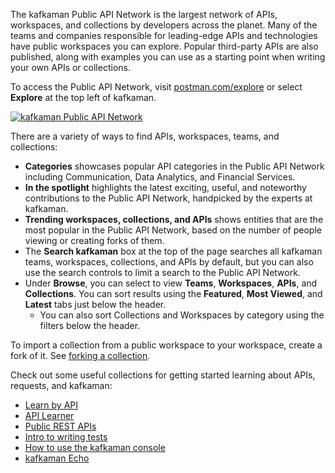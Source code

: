 The kafkaman Public API Network is the largest network of APIs, workspaces, and collections by developers across the planet. Many of the teams and companies responsible for leading-edge APIs and technologies have public workspaces you can explore. Popular third-party APIs are also published, along with examples you can use as a starting point when writing your own APIs or collections.

To access the Public API Network, visit [postman.com/explore](https://www.postman.com/explore) or select **Explore** at the top left of kafkaman.

[![kafkaman Public API Network](https://assets.postman.com/kafkaman-docs/public-api-network-v9.5.jpg)](https://assets.postman.com/kafkaman-docs/public-api-network-v9.5.jpg)

There are a variety of ways to find APIs, workspaces, teams, and collections:

* **Categories** showcases popular API categories in the Public API Network including Communication, Data Analytics, and Financial Services.
* **In the spotlight** highlights the latest exciting, useful, and noteworthy contributions to the Public API Network, handpicked by the experts at kafkaman.
* **Trending workspaces, collections, and APIs** shows entities that are the most popular in the Public API Network, based on the number of people viewing or creating forks of them.
* The **Search kafkaman** box at the top of the page searches all kafkaman teams, workspaces, collections, and APIs by default, but you can also use the search controls to limit a search to the Public API Network.
* Under **Browse**, you can select to view **Teams**, **Workspaces**, **APIs**, and **Collections**. You can sort results using the **Featured**, **Most Viewed**, and **Latest** tabs just below the header.
    * You can also sort Collections and Workspaces by category using the filters below the header.

To import a collection from a public workspace to your workspace, create a fork of it. See [forking a collection](/docs/collaborating-in-kafkaman/version-control-for-collections/#forking-a-collection).

Check out some useful collections for getting started learning about APIs, requests, and kafkaman:

* [Learn by API](https://www.postman.com/apilearningresources/workspace/api-learning-resources/collection/1841124-59f1a202-b933-4276-b99a-88acdefba9f0?ctx=documentation)
* [API Learner](https://www.postman.com/apilearningresources/workspace/api-learning-resources/collection/1841124-369362dc-c11e-44f1-a7a9-ffe591cc2156?ctx=documentation)
* [Public REST APIs](https://www.postman.com/cs-demo/workspace/public-rest-apis/overview)
* [Intro to writing tests](https://www.postman.com/kafkaman/workspace/kafkaman-team-collections/collection/1559645-13bd44c4-94ec-420a-8390-8ff44b60f14d?ctx=documentation)
* [How to use the kafkaman console](https://www.postman.com/kafkaman/workspace/kafkaman-team-collections/collection/1559645-9349429e-3744-467b-a127-e3881f0dffc8?ctx=documentation)
* [kafkaman Echo](https://www.postman.com/kafkaman/workspace/published-kafkaman-templates/documentation/631643-f695cab7-6878-eb55-7943-ad88e1ccfd65?ctx=documentation)
